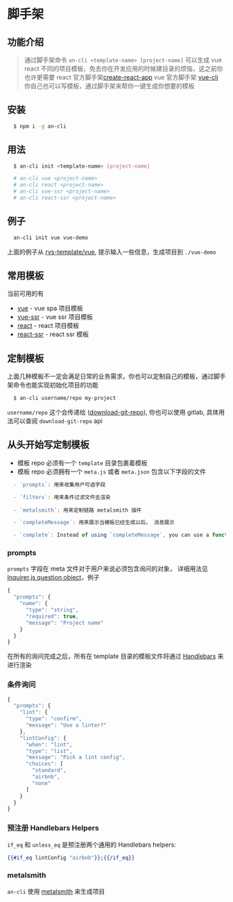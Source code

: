 # 脚手架

## 功能介绍

> 通过脚手架命令 `an-cli <template-name> [project-name]` 可以生成 vue react 不同的项目模板，免去你在开发应用的时候建目录的烦恼，这之前你也许更需要 react 官方脚手架[create-react-app](https://github.com/facebook/create-react-app) vue 官方脚手架 [vue-cli](https://github.com/vuejs/vue-cli) 你自己也可以写模板，通过脚手架来帮你一键生成你想要的模板

## 安装

```bash
  $ npm i -g an-cli
```

## 用法

```bash
  $ an-cli init <template-name> [project-name]

  # an-cli vue <project-name>
  # an-cli react <project-name>
  # an-cli vue-ssr <project-name>
  # an-cli react-ssr <project-name>

```

## 例子

```bash
  an-cli init vue vue-demo
```

上面的例子从 [rvs-template/vue](https://github.com/rvs-template/vue.git), 提示输入一些信息，生成项目到 `./vue-demo`

## 常用模板

当前可用的有

- [vue](https://github.com/rvs-template/vue.git) - vue spa 项目模板
- [vue-ssr](https://github.com/rvs-template/vue-ssr.git) - vue ssr 项目模板
- [react](https://github.com/rvs-template/react.git) - react 项目模板
- [react-ssr](https://github.com/rvs-template/react-ssr.git) - react ssr 模板

## 定制模板

上面几种模板不一定会满足日常的业务需求，你也可以定制自己的模板，通过脚手架命令也能实现初始化项目的功能

```bash
  $ an-cli username/repo my-project
```

`username/repo` 这个会传递给 ([download-git-repo](https://github.com/flipxfx/download-git-repo)), 你也可以使用 gitlab, 具体用法可以查阅 `download-git-repo` api

## 从头开始写定制模板

- 模板 repo 必须有一个 `template` 目录包裹着模板
- 模板 repo 必须拥有一个 `meta.js` 或者 `meta.json` 包含以下字段的文件

```js
  - `prompts`: 用来收集用户可选字段

  - `filters`: 用来条件过滤文件去渲染
  
  - `metalsmith`: 用来定制链路 metalsmith 插件

  - `completeMessage`: 用来展示当模板已经生成以后， 消息展示

  - `complete`: Instead of using `completeMessage`, you can use a function to run stuffs when the template has been generated.
```

### prompts

`prompts` 字段在 meta 文件对于用户来说必须包含询问的对象， 详细用法见 [Inquirer.js question object](https://github.com/SBoudrias/Inquirer.js/#question)，例子

```js
{
  "prompts": {
    "name": {
      "type": "string",
      "required": true,
      "message": "Project name"
    }
  }
}
```

在所有的询问完成之后，所有在 template 目录的模板文件将通过 [Handlebars](http://handlebarsjs.com/) 来进行渲染

### 条件询问

```js
{
  "prompts": {
    "lint": {
      "type": "confirm",
      "message": "Use a linter?"
    },
    "lintConfig": {
      "when": "lint",
      "type": "list",
      "message": "Pick a lint config",
      "choices": [
        "standard",
        "airbnb",
        "none"
      ]
    }
  }
}
```

### 预注册 Handlebars Helpers

`if_eq` 和 `unless_eq` 是预注册两个通用的 Handlebars helpers:

``` handlebars
{{#if_eq lintConfig "airbnb"}};{{/if_eq}}
```

### metalsmith

`an-cli` 使用 [metalsmith](https://github.com/segmentio/metalsmith) 来生成项目
